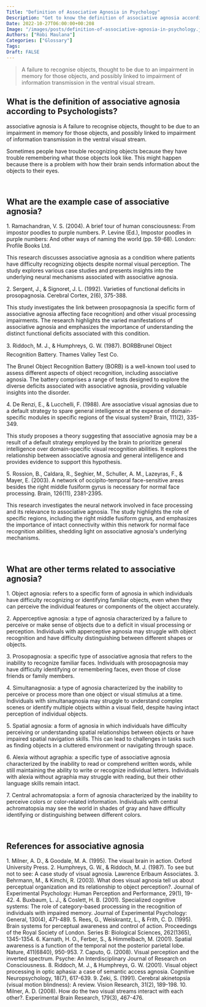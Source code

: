 ```yaml
---
Title: "Definition of Associative Agnosia in Psychology"
Description: "Get to know the definition of associative agnosia according to psychologists."
Date: 2022-10-27T06:00:00+00:208
Image: "/images/posts/definition-of-associative-agnosia-in-psychology.jpg"
Authors: ["Robi Maulana"]
Categories: ["Glossary"]
Tags: 
Draft: FALSE
---
```





> A failure to recognise objects, thought to be due to an impairment in memory for those objects, and possibly linked to impairment of information transmission in the ventral visual stream.

## What is the definition of associative agnosia according to Psychologists?

associative agnosia is A failure to recognise objects, thought to be due to an impairment in memory for those objects, and possibly linked to impairment of information transmission in the ventral visual stream.

Sometimes people have trouble recognizing objects because they have trouble remembering what those objects look like. This might happen because there is a problem with how their brain sends information about the objects to their eyes.

 

## What are the example case of associative agnosia?

1\. Ramachandran, V. S. (2004). A brief tour of human consciousness: From impostor poodles to purple numbers. P. Levine (Ed.), Impostor poodles in purple numbers: And other ways of naming the world (pp. 59-68). London: Profile Books Ltd.

This research discusses associative agnosia as a condition where patients have difficulty recognizing objects despite normal visual perception. The study explores various case studies and presents insights into the underlying neural mechanisms associated with associative agnosia.

2\. Sergent, J., & Signoret, J. L. (1992). Varieties of functional deficits in prosopagnosia. Cerebral Cortex, 2(6), 375-388.

This study investigates the link between prosopagnosia (a specific form of associative agnosia affecting face recognition) and other visual processing impairments. The research highlights the varied manifestations of associative agnosia and emphasizes the importance of understanding the distinct functional deficits associated with this condition.

3\. Riddoch, M. J., & Humphreys, G. W. (1987). BORBBrunel Object Recognition Battery. Thames Valley Test Co.

The Brunel Object Recognition Battery (BORB) is a well-known tool used to assess different aspects of object recognition, including associative agnosia. The battery comprises a range of tests designed to explore the diverse deficits associated with associative agnosia, providing valuable insights into the disorder.

4\. De Renzi, E., & Lucchelli, F. (1988). Are associative visual agnosias due to a default strategy to spare general intelligence at the expense of domain-specific modules in specific regions of the visual system? Brain, 111(2), 335-349.

This study proposes a theory suggesting that associative agnosia may be a result of a default strategy employed by the brain to prioritize general intelligence over domain-specific visual recognition abilities. It explores the relationship between associative agnosia and general intelligence and provides evidence to support this hypothesis.

5\. Rossion, B., Caldara, R., Seghier, M., Schuller, A. M., Lazeyras, F., & Mayer, E. (2003). A network of occipito-temporal face-sensitive areas besides the right middle fusiform gyrus is necessary for normal face processing. Brain, 126(11), 2381-2395.

This research investigates the neural network involved in face processing and its relevance to associative agnosia. The study highlights the role of specific regions, including the right middle fusiform gyrus, and emphasizes the importance of intact connectivity within this network for normal face recognition abilities, shedding light on associative agnosia's underlying mechanisms.

 

## What are other terms related to associative agnosia?

1\. Object agnosia: refers to a specific form of agnosia in which individuals have difficulty recognizing or identifying familiar objects, even when they can perceive the individual features or components of the object accurately.

2\. Apperceptive agnosia: a type of agnosia characterized by a failure to perceive or make sense of objects due to a deficit in visual processing or perception. Individuals with apperceptive agnosia may struggle with object recognition and have difficulty distinguishing between different shapes or objects.

3\. Prosopagnosia: a specific type of associative agnosia that refers to the inability to recognize familiar faces. Individuals with prosopagnosia may have difficulty identifying or remembering faces, even those of close friends or family members.

4\. Simultanagnosia: a type of agnosia characterized by the inability to perceive or process more than one object or visual stimulus at a time. Individuals with simultanagnosia may struggle to understand complex scenes or identify multiple objects within a visual field, despite having intact perception of individual objects.

5\. Spatial agnosia: a form of agnosia in which individuals have difficulty perceiving or understanding spatial relationships between objects or have impaired spatial navigation skills. This can lead to challenges in tasks such as finding objects in a cluttered environment or navigating through space.

6\. Alexia without agraphia: a specific type of associative agnosia characterized by the inability to read or comprehend written words, while still maintaining the ability to write or recognize individual letters. Individuals with alexia without agraphia may struggle with reading, but their other language skills remain intact.

7\. Central achromatopsia: a form of agnosia characterized by the inability to perceive colors or color-related information. Individuals with central achromatopsia may see the world in shades of gray and have difficulty identifying or distinguishing between different colors.

 

## References for associative agnosia

1\. Milner, A. D., & Goodale, M. A. (1995). The visual brain in action. Oxford University Press. 2. Humphreys, G. W., & Riddoch, M. J. (1987). To see but not to see: A case study of visual agnosia. Lawrence Erlbaum Associates. 3. Behrmann, M., & Kimchi, R. (2003). What does visual agnosia tell us about perceptual organization and its relationship to object perception?. Journal of Experimental Psychology: Human Perception and Performance, 29(1), 19-42. 4. Buxbaum, L. J., & Coslett, H. B. (2001). Specialized cognitive systems: The role of category-based processing in the recognition of individuals with impaired memory. Journal of Experimental Psychology: General, 130(4), 471-489. 5. Rees, G., Weiskrantz, L., & Frith, C. D. (1995). Brain systems for perceptual awareness and control of action. Proceedings of the Royal Society of London. Series B: Biological Sciences, 262(1365), 1345-1354. 6. Karnath, H. O., Ferber, S., & Himmelbach, M. (2001). Spatial awareness is a function of the temporal not the posterior parietal lobe. Nature, 411(6840), 950-953. 7. Caputo, G. (2008). Visual perception and the inverted spectrum. Psyche: An Interdisciplinary Journal of Research on Consciousness. 8. Riddoch, M. J., & Humphreys, G. W. (2001). Visual object processing in optic aphasia: a case of semantic access agnosia. Cognitive Neuropsychology, 18(7), 617-639. 9. Zeki, S. (1991). Cerebral akinetopsia (visual motion blindness): A review. Vision Research, 31(2), 189-198. 10. Milner, A. D. (2008). How do the two visual streams interact with each other?. Experimental Brain Research, 179(3), 467-476.
